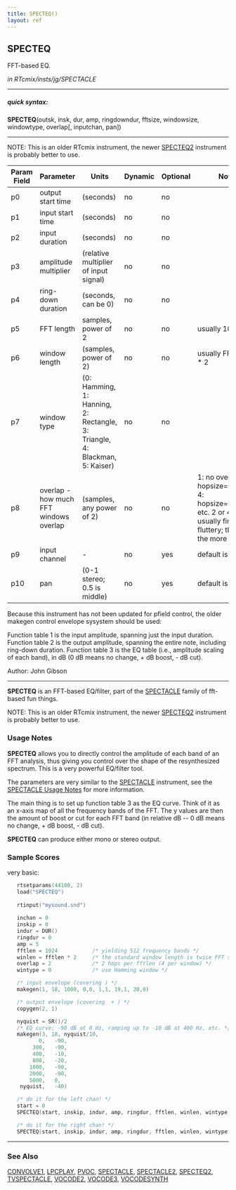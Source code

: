 ```yaml
---
title: SPECTEQ()
layout: ref
---
```


## SPECTEQ

FFT-based EQ.

*in RTcmix/insts/jg/SPECTACLE*  
  

-----

##### quick syntax:

**SPECTEQ**(outsk, insk, dur, amp, ringdowndur, fftsize, windowsize,
windowtype, overlap\[, inputchan, pan\])

-----

  
NOTE: This is an older RTcmix instrument, the newer
[SPECTEQ2](SPECTEQ2.html) instrument is probably better to use.  
  
  

Param Field	| Parameter | Units | Dynamic | Optional | Notes
----------- | --------- | ----- | -------- | --------- | ---------
p0 | output start time | (seconds) | no | no | 
p1 | input start time | (seconds) | no | no | 
p2 | input duration | (seconds) | no | no | 
p3 | amplitude multiplier | (relative multiplier of input signal) | no | no | 
p4 | ring-down duration | (seconds, can be 0) | no | no | 
p5 | FFT length | samples, power of 2 | no | no | usually 1024 |
p6 | window length | (samples, power of 2) | no | no | usually FFT length * 2 |
p7 | window type | (0: Hamming, 1: Hanning, 2: Rectangle, 3: Triangle, 4: Blackman, 5: Kaiser) | no | no | 
p8 | overlap - how much FFT windows overlap | (samples, any power of 2) | no | no | 1: no overlap, 2: hopsize=FFTlen/2, 4: hopsize=FFTlen/4, etc. 2 or 4 is usually fine; 1 is fluttery; the higher the more CPU tim | 
p9 | input channel |  -  | no | yes | default is 0 | 
p10 | pan | (0-1 stereo; 0.5 is middle) | no | yes | default is 0 | 


   Because this instrument has not been updated for pfield control,
   the older makegen control envelope sysystem should be used:

   Function table 1 is the input amplitude, spanning just the input duration.
   Function table 2 is the output amplitude, spanning the entire note, including ring-down duration.
   Function table 3 is the EQ table (i.e., amplitude scaling of each band),
      in dB (0 dB means no change, + dB boost, - dB cut).

   Author:  John Gibson

  

-----

  
**SPECTEQ** is an FFT-based EQ/filter, part of the
[SPECTACLE](SPECTACLE.html) family of fft-based fun things.

NOTE: This is an older RTcmix instrument, the newer
[SPECTEQ2](SPECTEQ2.html) instrument is probably better to use.

### Usage Notes

**SPECTEQ** allows you to directly control the amplitude of each band of
an FFT analysis, thus giving you control over the shape of the
resynthesized spectrum. This is a very powerful EQ/filter tool.

The parameters are very similar to the [SPECTACLE](SPECTACLE.html)
instrument, see the [SPECTACLE Usage Notes](SPECTACLE.html#usage_notes)
for more information.

The main thing is to set up function table 3 as the EQ curve. Think of
it as an x-axis map of all the frequency bands of the FFT. The y values
are then the amount of boost or cut for each FFT band (in relative dB --
0 dB means no change, + dB boost, - dB cut).

**SPECTEQ** can produce either mono or stereo output.

### Sample Scores

very basic:

```cpp
   rtsetparams(44100, 2)
   load("SPECTEQ")
   
   rtinput("mysound.snd")
   
   inchan = 0
   inskip = 0
   indur = DUR()
   ringdur = 0
   amp = 5
   fftlen = 1024           /* yielding 512 frequency bands */
   winlen = fftlen * 2     /* the standard window length is twice FFT size */
   overlap = 2             /* 2 hops per fftlen (4 per window) */
   wintype = 0             /* use Hamming window */

   /* input envelope (covering ) */
   makegen(1, 18, 1000, 0,0, 1,1, 19,1, 20,0)

   /* output envelope (covering  + ) */
   copygen(2, 1)

   nyquist = SR()/2
   /* EQ curve: -90 dB at 0 Hz, ramping up to -10 dB at 400 Hz, etc. */
   makegen(3, 18, nyquist/10,
          0,   -90,
        300,   -90,
        400,   -10,
        800,   -20,
       1000,   -90,
       2000,   -90,
       5000,   0,
    nyquist,   -40)

   /* do it for the left chan! */
   start = 0
   SPECTEQ(start, inskip, indur, amp, ringdur, fftlen, winlen, wintype, overlap, inchan, pctleft=1)

   /* do it for the right chan! */
   SPECTEQ(start, inskip, indur, amp, ringdur, fftlen, winlen, wintype, overlap, inchan, pctleft=0)
```

  

-----

### See Also

[CONVOLVE1](CONVOLVE1.html), [LPCPLAY](LPCPLAY.html), [PVOC](PVOC.html),
[SPECTACLE](SPECTACLE.html), [SPECTACLE2](SPECTACLE2.html),
[SPECTEQ2](SPECTEQ2.html), [TVSPECTACLE](TVSPECTACLE.html),
[VOCODE2](VOCODE2.html), [VOCODE3](VOCODE3.html),
[VOCODESYNTH](VOCODESYNTH.html)

